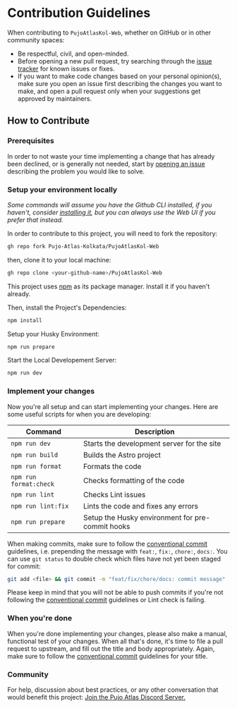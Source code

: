 # Contribution Guidelines

When contributing to `PujoAtlasKol-Web`, whether on GitHub or in other community spaces:

- Be respectful, civil, and open-minded.
- Before opening a new pull request, try searching through the [issue tracker](https://github.com/Pujo-Atlas-Kolkata/PujoAtlasKol-Web/issues) for known issues or fixes.
- If you want to make code changes based on your personal opinion(s), make sure you open an issue first describing the changes you want to make, and open a pull request only when your suggestions get approved by maintainers.

## How to Contribute

### Prerequisites

In order to not waste your time implementing a change that has already been declined, or is generally not needed, start by [opening an issue](https://github.com/Pujo-Atlas-Kolkata/PujoAtlasKol-Web/issues/new) describing the problem you would like to solve.

### Setup your environment locally

_Some commands will assume you have the Github CLI installed, if you haven't, consider [installing it](https://github.com/cli/cli#installation), but you can always use the Web UI if you prefer that instead._

In order to contribute to this project, you will need to fork the repository:

```bash
gh repo fork Pujo-Atlas-Kolkata/PujoAtlasKol-Web
```

then, clone it to your local machine:

```bash
gh repo clone <your-github-name>/PujoAtlasKol-Web
```

This project uses [npm](https://www.npmjs.com/) as its package manager. Install it if you haven't already.

Then, install the Project's Dependencies:

```bash
npm install
```

Setup your Husky Environment:

```bash
npm run prepare
```

Start the Local Developement Server:

```bash
npm run dev
```

### Implement your changes

Now you're all setup and can start implementing your changes. Here are some useful scripts for when you are developing:

| Command                | Description                                      |
| ---------------------- | ------------------------------------------------ |
| `npm run dev`          | Starts the development server for the site       |
| `npm run build`        | Builds the Astro project                         |
| `npm run format`       | Formats the code                                 |
| `npm run format:check` | Checks formatting of the code                    |
| `npm run lint`         | Checks Lint issues                               |
| `npm run lint:fix`     | Lints the code and fixes any errors              |
| `npm run prepare`      | Setup the Husky environment for pre-commit hooks |

When making commits, make sure to follow the [conventional commit](https://www.conventionalcommits.org/en/v1.0.0/) guidelines, i.e. prepending the message with `feat:`, `fix:`, `chore:`, `docs:`. You can use `git status` to double check which files have not yet been staged for commit:

```bash
git add <file> && git commit -m "feat/fix/chore/docs: commit message"
```

Please keep in mind that you will not be able to push commits if you're not following the [conventional commit](https://www.conventionalcommits.org/en/v1.0.0/) guidelines or Lint check is failing.

### When you're done

When you're done implementing your changes, please also make a manual, functional test of your changes. When all that's done, it's time to file a pull request to upstream, and fill out the title and body appropriately. Again, make sure to follow the [conventional commit](https://www.conventionalcommits.org/en/v1.0.0/) guidelines for your title.

### Community

For help, discussion about best practices, or any other conversation that would benefit this project: [Join the Pujo Atlas Discord Server.](https://discord.com/invite/xxSXWYf6d4)
